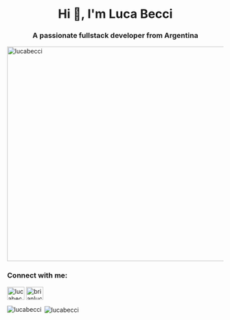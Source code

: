 <h1 align="center">Hi 👋, I'm Luca Becci</h1>
<h3 align="center">A passionate fullstack developer from Argentina</h3>
 
 <img align="center" src="https://i.postimg.cc/fkQy83sb/me.png" alt="lucabecci" height="500" width="900" />


<p align="left">
<h3 align="left">Connect with me:</h3>
<a href="https://twitter.com/lucabecci" target="blank"><img align="center" src="https://cdn.jsdelivr.net/npm/simple-icons@3.0.1/icons/twitter.svg" alt="lucabecci" height="30" width="40" /></a>
<a href="https://linkedin.com/in/brianlucabecci" target="blank"><img align="center" src="https://cdn.jsdelivr.net/npm/simple-icons@3.0.1/icons/linkedin.svg" alt="brianlucabecci" height="30" width="40" /></a>
</p>

<p><img align="left" src="https://github-readme-stats.vercel.app/api/top-langs/?username=lucabecci&layout=compact" alt="lucabecci" /></p>

<p>&nbsp;<img align="center" src="https://github-readme-stats.vercel.app/api?username=lucabecci&show_icons=true" alt="lucabecci" /></p>
